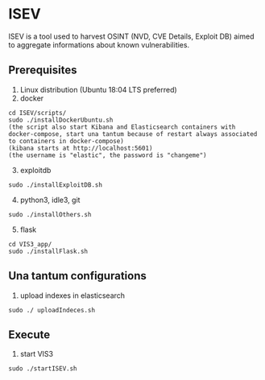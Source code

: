 # ISEV
ISEV is a tool used to harvest OSINT (NVD, CVE Details, Exploit DB) aimed to aggregate informations about known vulnerabilities.

## Prerequisites
1) Linux distribution (Ubuntu 18:04 LTS preferred)
2) docker
```
cd ISEV/scripts/
sudo ./installDockerUbuntu.sh
(the script also start Kibana and Elasticsearch containers with docker-compose, start una tantum because of restart always associated to containers in docker-compose)
(kibana starts at http://localhost:5601)
(the username is "elastic", the password is "changeme")
```
3) exploitdb
```
sudo ./installExploitDB.sh
```
4) python3, idle3, git
```
sudo ./installOthers.sh
```
5) flask
```
cd VIS3_app/
sudo ./installFlask.sh
```


## Una tantum configurations
1) upload indexes in elasticsearch
```
sudo ./ uploadIndeces.sh
```

## Execute
1) start VIS3
```
sudo ./startISEV.sh
```
